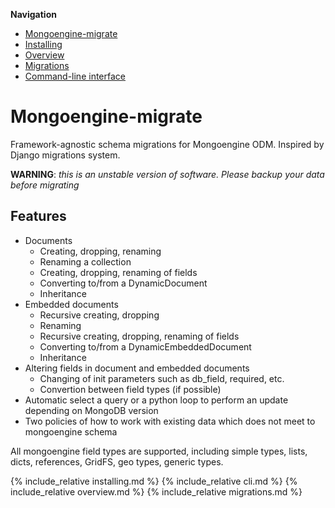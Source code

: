 **Navigation**

* [Mongoengine-migrate](#mongoengine-migrate)
* [Installing](#installing)
* [Overview](#overview)
* [Migrations](#migrations)
* [Command-line interface](#command-line-interface)

# Mongoengine-migrate

Framework-agnostic schema migrations for Mongoengine ODM. Inspired by Django migrations system.

**WARNING**: *this is an unstable version of software. Please backup your data before migrating*

## Features

* Documents
    * Creating, dropping, renaming
    * Renaming a collection
    * Creating, dropping, renaming of fields
    * Converting to/from a DynamicDocument
    * Inheritance
* Embedded documents
    * Recursive creating, dropping
    * Renaming
    * Recursive creating, dropping, renaming of fields
    * Converting to/from a DynamicEmbeddedDocument
    * Inheritance
* Altering fields in document and embedded documents
    * Changing of init parameters such as db_field, required, etc.
    * Convertion between field types (if possible)
* Automatic select a query or a python loop to perform an update depending on MongoDB version
* Two policies of how to work with existing data which does not meet to mongoengine schema

All mongoengine field types are supported, including simple types, lists, dicts, references, 
GridFS, geo types, generic types.

{% include_relative installing.md %}
{% include_relative cli.md %}
{% include_relative overview.md %}
{% include_relative migrations.md %}